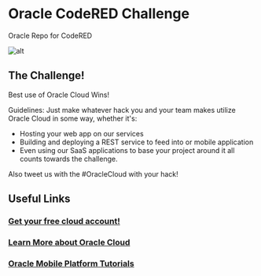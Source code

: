 # Oracle CodeRED Challenge
Oracle Repo for CodeRED

![alt](https://flexagon.com/wp-content/uploads/2017/03/Oracle-Cloud-2-300x194.png)

## The Challenge!
Best use of Oracle Cloud Wins!

Guidelines:
Just make whatever hack you and your team makes utilize Oracle Cloud in some way, whether it's:
 * Hosting your web app on our services
 * Building and deploying a REST service to feed into or mobile application
 * Even using our SaaS applications to base your project around it all counts towards the challenge. 
 
 Also tweet us with the #OracleCloud with your hack!

## Useful Links

### [Get your free cloud account!](https://cloud.oracle.com/en_US/tryit)

### [Learn More about Oracle Cloud](https://cloud.oracle.com/home)


### [Oracle Mobile Platform Tutorials](https://www.youtube.com/user/OracleMobilePlatform)
